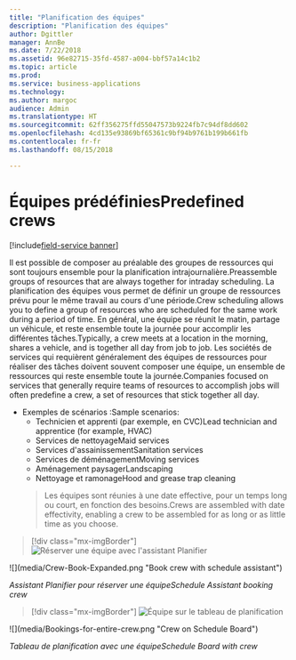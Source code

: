 ```yaml
---
title: "Planification des équipes"
description: "Planification des équipes"
author: Dgittler
manager: AnnBe
ms.date: 7/22/2018
ms.assetid: 96e82715-35fd-4587-a004-bbf57a14c1b2
ms.topic: article
ms.prod: 
ms.service: business-applications
ms.technology: 
ms.author: margoc
audience: Admin
ms.translationtype: HT
ms.sourcegitcommit: 62ff356275ffd55047573b9224fb7c94df8dd602
ms.openlocfilehash: 4cd135e93869bf65361c9bf94b9761b199b661fb
ms.contentlocale: fr-fr
ms.lasthandoff: 08/15/2018

---
```





#  <a name="predefined-crews"></a><span data-ttu-id="f333e-103">Équipes prédéfinies</span><span class="sxs-lookup"><span data-stu-id="f333e-103">Predefined crews</span></span>

[!include[field-service banner](../../../includes/field-service.md)]

<span data-ttu-id="f333e-104">Il est possible de composer au préalable des groupes de ressources qui sont toujours ensemble pour la planification intrajournalière.</span><span class="sxs-lookup"><span data-stu-id="f333e-104">Preassemble groups of resources that are always together for intraday scheduling.</span></span> <span data-ttu-id="f333e-105">La planification des équipes vous permet de définir un groupe de ressources prévu pour le même travail au cours d'une période.</span><span class="sxs-lookup"><span data-stu-id="f333e-105">Crew scheduling allows you to define a group of resources who are scheduled for the same work during a period of time.</span></span> <span data-ttu-id="f333e-106">En général, une équipe se réunit le matin, partage un véhicule, et reste ensemble toute la journée pour accomplir les différentes tâches.</span><span class="sxs-lookup"><span data-stu-id="f333e-106">Typically, a crew meets at a location in the morning, shares a vehicle, and is together all day from job to job.</span></span> <span data-ttu-id="f333e-107">Les sociétés de services qui requièrent généralement des équipes de ressources pour réaliser des tâches doivent souvent composer une équipe, un ensemble de ressources qui reste ensemble toute la journée.</span><span class="sxs-lookup"><span data-stu-id="f333e-107">Companies focused on services that generally require teams of resources to accomplish jobs will often predefine a crew, a set of resources that stick together all day.</span></span>

* <span data-ttu-id="f333e-108">Exemples de scénarios :</span><span class="sxs-lookup"><span data-stu-id="f333e-108">Sample scenarios:</span></span>
    * <span data-ttu-id="f333e-109">Technicien et apprenti (par exemple, en CVC)</span><span class="sxs-lookup"><span data-stu-id="f333e-109">Lead technician and apprentice (for example, HVAC)</span></span>
    * <span data-ttu-id="f333e-110">Services de nettoyage</span><span class="sxs-lookup"><span data-stu-id="f333e-110">Maid services</span></span>
    * <span data-ttu-id="f333e-111">Services d'assainissement</span><span class="sxs-lookup"><span data-stu-id="f333e-111">Sanitation services</span></span>
    * <span data-ttu-id="f333e-112">Services de déménagement</span><span class="sxs-lookup"><span data-stu-id="f333e-112">Moving services</span></span>
    * <span data-ttu-id="f333e-113">Aménagement paysager</span><span class="sxs-lookup"><span data-stu-id="f333e-113">Landscaping</span></span>
    * <span data-ttu-id="f333e-114">Nettoyage et ramonage</span><span class="sxs-lookup"><span data-stu-id="f333e-114">Hood and grease trap cleaning</span></span>
    > <span data-ttu-id="f333e-115">Les équipes sont réunies à une date effective, pour un temps long ou court, en fonction des besoins.</span><span class="sxs-lookup"><span data-stu-id="f333e-115">Crews are assembled with date effectivity, enabling a crew to be assembled for as long or as little time as you choose.</span></span>

> [!div class="mx-imgBorder"]
> <span data-ttu-id="f333e-116">![](media/Crew-Book-Expanded.png "Réserver une équipe avec l'assistant Planifier")
<!-- picture --></span><span class="sxs-lookup"><span data-stu-id="f333e-116">![](media/Crew-Book-Expanded.png "Book crew with schedule assistant")
<!-- picture --></span></span>

<span data-ttu-id="f333e-117">*Assistant Planifier pour réserver une équipe*</span><span class="sxs-lookup"><span data-stu-id="f333e-117">*Schedule Assistant booking crew*</span></span>

> [!div class="mx-imgBorder"]
> <span data-ttu-id="f333e-118">![](media/Bookings-for-entire-crew.png "Équipe sur le tableau de planification")
<!-- picture --></span><span class="sxs-lookup"><span data-stu-id="f333e-118">![](media/Bookings-for-entire-crew.png "Crew on Schedule Board")
<!-- picture --></span></span>

<span data-ttu-id="f333e-119">*Tableau de planification avec une équipe*</span><span class="sxs-lookup"><span data-stu-id="f333e-119">*Schedule Board with crew*</span></span>


